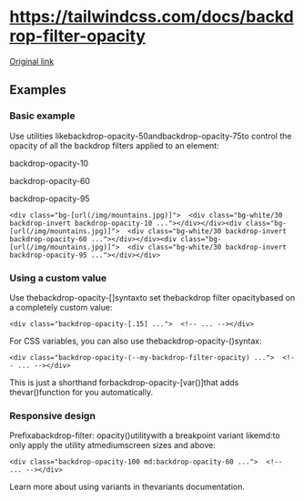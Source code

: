 # https://tailwindcss.com/docs/backdrop-filter-opacity

[Original link](https://tailwindcss.com/docs/backdrop-filter-opacity)

## Examples

### Basic example

Use utilities likebackdrop-opacity-50andbackdrop-opacity-75to control the opacity of all the backdrop filters applied to an element:

backdrop-opacity-10

backdrop-opacity-60

backdrop-opacity-95

```
<div class="bg-[url(/img/mountains.jpg)]">  <div class="bg-white/30 backdrop-invert backdrop-opacity-10 ..."></div></div><div class="bg-[url(/img/mountains.jpg)]">  <div class="bg-white/30 backdrop-invert backdrop-opacity-60 ..."></div></div><div class="bg-[url(/img/mountains.jpg)]">  <div class="bg-white/30 backdrop-invert backdrop-opacity-95 ..."></div></div>
```

### Using a custom value

Use thebackdrop-opacity-[<value>]syntaxto set thebackdrop filter opacitybased on a completely custom value:

```
<div class="backdrop-opacity-[.15] ...">  <!-- ... --></div>
```

For CSS variables, you can also use thebackdrop-opacity-(<custom-property>)syntax:

```
<div class="backdrop-opacity-(--my-backdrop-filter-opacity) ...">  <!-- ... --></div>
```

This is just a shorthand forbackdrop-opacity-[var(<custom-property>)]that adds thevar()function for you automatically.

### Responsive design

Prefixabackdrop-filter: opacity()utilitywith a breakpoint variant likemd:to only apply the utility atmediumscreen sizes and above:

```
<div class="backdrop-opacity-100 md:backdrop-opacity-60 ...">  <!-- ... --></div>
```

Learn more about using variants in thevariants documentation.
